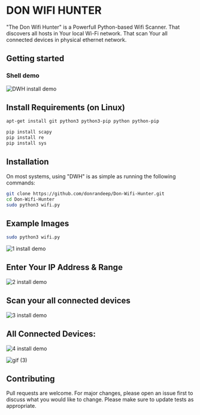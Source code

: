 <!-- start_ppi_description -->

# DON WIFI HUNTER 

"The Don Wifi Hunter"  is a Powerfull Python-based Wifi Scanner.
That discovers all hosts in Your local Wi-Fi network. That scan Your all connected devices in physical ethernet network.  



## Getting started


### Shell demo

![DWH install demo](https://github.com/donrandeep/Don-Wifi-Hunter/blob/master/Images/gif1.gif)


## Install Requirements (on Linux)

```bash
apt-get install git python3 python3-pip python python-pip

pip install scapy
pip install re
pip install sys
```






## Installation

On most systems, using "DWH" is as simple as running the following commands:

```bash
git clone https://github.com/donrandeep/Don-Wifi-Hunter.git
cd Don-Wifi-Hunter
sudo python3 wifi.py
```
## Example Images
```bash
sudo python3 wifi.py
```
![1 install demo](https://github.com/donrandeep/Don-Wifi-Hunter/blob/master/Images/image1.png)

## Enter Your IP Address & Range 
![2 install demo](https://github.com/donrandeep/Don-Wifi-Hunter/blob/master/Images/image2.png)

## Scan your all connected devices
![3 install demo](https://github.com/donrandeep/Don-Wifi-Hunter/blob/master/Images/image3.png)

## All Connected Devices:
![4 install demo](https://github.com/donrandeep/Don-Wifi-Hunter/blob/master/Images/image4.png)

![gif (3)](https://user-images.githubusercontent.com/86055057/156921112-c18f4adf-0356-4691-a24d-6715660f9006.gif)

## Contributing

Pull requests are welcome. For major changes, please open an issue first to discuss what you would like to change.
Please make sure to update tests as appropriate.



<!-- stop_ppi_description -->



